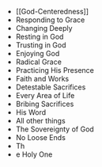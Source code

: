 - [[God-Centeredness]]
- Responding to Grace
- Changing Deeply
- Resting in God
- Trusting in God
- Enjoying God
- Radical Grace
- Practicing His Presence
- Faith and Works
- Detestable Sacrifices
- Every Area of Life
- Bribing Sacrifices
- His Word
- All other things
- The Sovereignty of God
- No Loose Ends
- Th
- e Holy One
